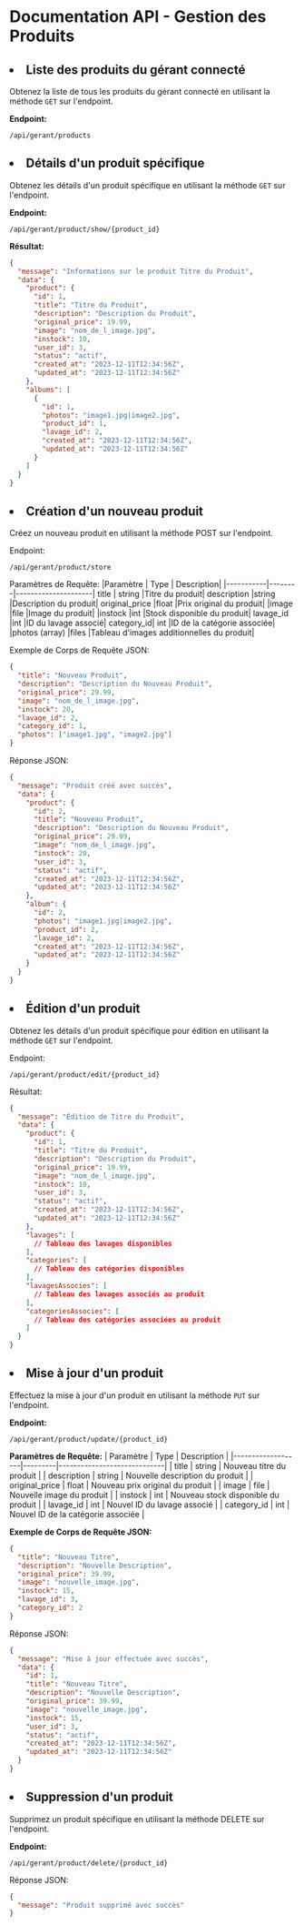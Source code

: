 # Documentation API - Gestion des Produits

## <li>Liste des produits du gérant connecté</li>
Obtenez la liste de tous les produits du gérant connecté en utilisant la méthode `GET` sur l'endpoint.

**Endpoint:**
```
/api/gerant/products
```


## <li>Détails d'un produit spécifique</li>
Obtenez les détails d'un produit spécifique en utilisant la méthode `GET` sur l'endpoint.

**Endpoint:**
```
/api/gerant/product/show/{product_id}
```


**Résultat:**
```json
{
  "message": "Informations sur le produit Titre du Produit",
  "data": {
    "product": {
      "id": 1,
      "title": "Titre du Produit",
      "description": "Description du Produit",
      "original_price": 19.99,
      "image": "nom_de_l_image.jpg",
      "instock": 10,
      "user_id": 3,
      "status": "actif",
      "created_at": "2023-12-11T12:34:56Z",
      "updated_at": "2023-12-11T12:34:56Z"
    },
    "albums": [
      {
        "id": 1,
        "photos": "image1.jpg|image2.jpg",
        "product_id": 1,
        "lavage_id": 2,
        "created_at": "2023-12-11T12:34:56Z",
        "updated_at": "2023-12-11T12:34:56Z"
      }
    ]
  }
}
```

## <li>Création d'un nouveau produit</li>

Créez un nouveau produit en utilisant la méthode POST sur l'endpoint.

Endpoint:

```
/api/gerant/product/store
```

Paramètres de Requête:
|Paramètre	| Type	| Description|
|-----------|--------|---------------------|
title	| string	|Titre du produit|
description	|string	|Description du produit|
original_price	|float	|Prix original du produit|
|image	|file	|Image du produit|
|instock	|int	|Stock disponible du produit|
lavage_id	|int	|ID du lavage associé|
category_id|	int	|ID de la catégorie associée|
|photos (array)	|files	|Tableau d'images additionnelles du produit|


Exemple de Corps de Requête JSON:
```json
{
  "title": "Nouveau Produit",
  "description": "Description du Nouveau Produit",
  "original_price": 29.99,
  "image": "nom_de_l_image.jpg",
  "instock": 20,
  "lavage_id": 2,
  "category_id": 1,
  "photos": ["image1.jpg", "image2.jpg"]
}
```
Réponse JSON:

```json
{
  "message": "Produit créé avec succès",
  "data": {
    "product": {
      "id": 2,
      "title": "Nouveau Produit",
      "description": "Description du Nouveau Produit",
      "original_price": 29.99,
      "image": "nom_de_l_image.jpg",
      "instock": 20,
      "user_id": 3,
      "status": "actif",
      "created_at": "2023-12-11T12:34:56Z",
      "updated_at": "2023-12-11T12:34:56Z"
    },
    "album": {
      "id": 2,
      "photos": "image1.jpg|image2.jpg",
      "product_id": 2,
      "lavage_id": 2,
      "created_at": "2023-12-11T12:34:56Z",
      "updated_at": "2023-12-11T12:34:56Z"
    }
  }
}

```

## <li>Édition d'un produit</li>

Obtenez les détails d'un produit spécifique pour édition en utilisant la méthode ``GET`` sur l'endpoint.

Endpoint:

```
/api/gerant/product/edit/{product_id}
```

Résultat:

```json
{
  "message": "Édition de Titre du Produit",
  "data": {
    "product": {
      "id": 1,
      "title": "Titre du Produit",
      "description": "Description du Produit",
      "original_price": 19.99,
      "image": "nom_de_l_image.jpg",
      "instock": 10,
      "user_id": 3,
      "status": "actif",
      "created_at": "2023-12-11T12:34:56Z",
      "updated_at": "2023-12-11T12:34:56Z"
    },
    "lavages": [
      // Tableau des lavages disponibles
    ],
    "categories": [
      // Tableau des catégories disponibles
    ],
    "lavagesAssocies": [
      // Tableau des lavages associés au produit
    ],
    "categoriesAssocies": [
      // Tableau des catégories associées au produit
    ]
  }
}

```

## <li>Mise à jour d'un produit</li>
Effectuez la mise à jour d'un produit en utilisant la méthode `PUT` sur l'endpoint.

**Endpoint:**
```
/api/gerant/product/update/{product_id}
```

**Paramètres de Requête:**
| Paramètre         | Type    | Description                 |
|-------------------|---------|-----------------------------|
| title             | string  | Nouveau titre du produit     |
| description       | string  | Nouvelle description du produit |
| original_price    | float   | Nouveau prix original du produit |
| image             | file    | Nouvelle image du produit    |
| instock           | int     | Nouveau stock disponible du produit |
| lavage_id         | int     | Nouvel ID du lavage associé  |
| category_id       | int     | Nouvel ID de la catégorie associée |

**Exemple de Corps de Requête JSON:**
```json
{
  "title": "Nouveau Titre",
  "description": "Nouvelle Description",
  "original_price": 39.99,
  "image": "nouvelle_image.jpg",
  "instock": 15,
  "lavage_id": 3,
  "category_id": 2
}

```

Réponse JSON:

```json
{
  "message": "Mise à jour effectuée avec succès",
  "data": {
    "id": 1,
    "title": "Nouveau Titre",
    "description": "Nouvelle Description",
    "original_price": 39.99,
    "image": "nouvelle_image.jpg",
    "instock": 15,
    "user_id": 3,
    "status": "actif",
    "created_at": "2023-12-11T12:34:56Z",
    "updated_at": "2023-12-11T12:34:56Z"
  }
}
```

## <li>Suppression d'un produit</li>

Supprimez un produit spécifique en utilisant la méthode DELETE sur l'endpoint.

**Endpoint:**
```
/api/gerant/product/delete/{product_id}
```
Réponse JSON:
```json
{
  "message": "Produit supprimé avec succès"
}
```
